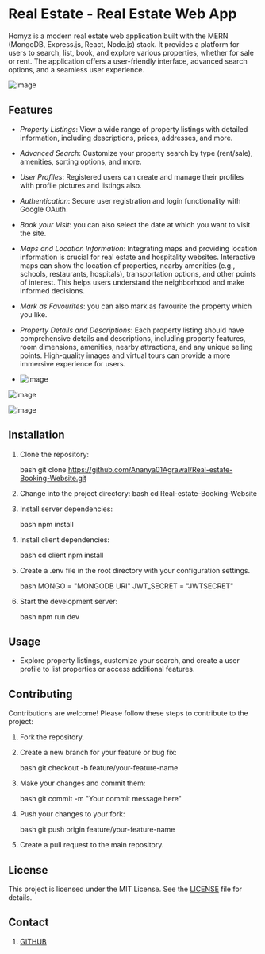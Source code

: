 # Real Estate - Real Estate Web App



Homyz is a modern real estate web application built with the MERN (MongoDB, Express.js, React, Node.js) stack. It provides a platform for users to search, list, book,  and explore various properties, whether for sale or rent. The application offers a user-friendly interface, advanced search options, and a seamless user experience.

![image](https://github.com/Ananya01Agrawal/Real-estate-Booking-Website/assets/99130567/9dce86bd-771c-493a-821f-bce92039c688)


## Features

- *Property Listings*: View a wide range of property listings with detailed information, including descriptions, prices, addresses, and more.

- *Advanced Search*: Customize your property search by type (rent/sale), amenities, sorting options, and more.

- *User Profiles*: Registered users can create and manage their profiles with profile pictures and listings also.

- *Authentication*: Secure user registration and login functionality with Google OAuth.

- *Book your Visit*: you can also select the date at which you want to visit the site.

- *Maps and Location Information*: Integrating maps and providing location information is crucial for real estate and hospitality websites. Interactive maps can show the location of properties, nearby amenities (e.g., schools, restaurants, hospitals), transportation options, and other points of interest. This helps users understand the neighborhood and make informed decisions.

- *Mark as Favourites*: you can also mark as favourite the property which you like.

- *Property Details and Descriptions*: Each property listing should have comprehensive details and descriptions, including property features, room dimensions, amenities, nearby attractions, and any unique selling points. High-quality images and virtual tours can provide a more immersive experience for users.

- ![image](https://github.com/Ananya01Agrawal/Real-estate-Booking-Website/assets/99130567/a49e7fd3-68cf-4e35-ab2a-d88d279fb5a1)

![image](https://github.com/Ananya01Agrawal/Real-estate-Booking-Website/assets/99130567/a4f9bd34-9c94-40ea-ad42-8b2d66723028)

![image](https://github.com/Ananya01Agrawal/Real-estate-Booking-Website/assets/99130567/43de1959-9201-4f0e-99e5-47faac7eb177)



## Installation

1. Clone the repository:

   bash
   git clone https://github.com/Ananya01Agrawal/Real-estate-Booking-Website.git
   

2. Change into the project directory:
   bash
   cd Real-estate-Booking-Website
   
3. Install server dependencies:

   bash
   npm install
   

4. Install client dependencies:

   bash
   cd client
   npm install
   

5. Create a .env file in the root directory with your configuration settings.

   bash
   MONGO = "MONGODB URI"
   JWT_SECRET = "JWTSECRET"
   

6. Start the development server:

   bash
   npm run dev
   

## Usage

- Explore property listings, customize your search, and create a user profile to list properties or access additional features.

## Contributing

Contributions are welcome! Please follow these steps to contribute to the project:

1. Fork the repository.
2. Create a new branch for your feature or bug fix:

   bash
   git checkout -b feature/your-feature-name
   

3. Make your changes and commit them:

   bash
   git commit -m "Your commit message here"
   

4. Push your changes to your fork:

   bash
   git push origin feature/your-feature-name
   

5. Create a pull request to the main repository.

## License

This project is licensed under the MIT License. See the [LICENSE](./LICENSE) file for details.

## Contact

1. [GITHUB](https://github.com/payal1001)


